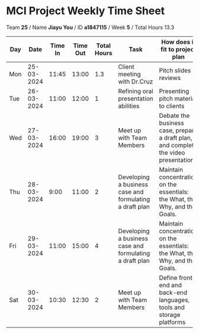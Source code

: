 # MCI Project Weekly Time Sheet

Team **25** / Name **Jiayu You** / ID **a1847115** / Week **5** / Total Hours 13.3

| Day | Date       | Time In | Time Out | Total Hours | Task | How does it fit to project plan | Outcome/Next action |
| --- | ---------- | ------- | -------- | ----------- | ---- | ------------------------------- | ------------------- |
| Mon | 25-03-2024 | 11:45   | 13:00    | 1.3        | Client meeting with Dr.Cruz| Pitch slides reviews| submit pitch slides|
| Tue | 26-03-2024 | 11:00   | 12:00    | 1           | Refining oral presentation abilities| Presenting pitch material to clients | Start recording|
| Wed | 27-03-2024 | 16:00   | 19:00    | 3           | Meet up with Team Members | Debate the business case, prepare a draft plan, and complete the video presentation. | submit video|
| Thu | 28-03-2024 | 9:00   | 11:00    | 2           | Developing a business case and formulating a draft plan| Maintain concentration on the essentials: the What, the Why, and the Goals.| Continue preparing bussiness case & draft plan|
| Fri | 29-03-2024 | 11:00   | 15:00    | 4           | Developing a business case and formulating a draft plan| Maintain concentration on the essentials: the What, the Why, and the Goals.| 
| Sat | 30-03-2024 | 10:30   | 12:30    | 2           | Meet up with Team Members| Define front-end and back-end languages, tools and storage platforms | Getting start with node.js
